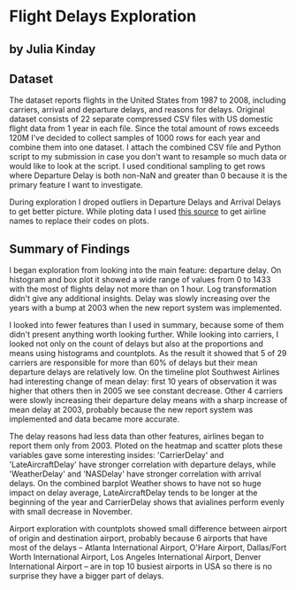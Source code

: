 # Flight Delays Exploration
## by Julia Kinday


## Dataset

The dataset reports flights in the United States from 1987 to 2008, including carriers, arrival and departure delays, and reasons for delays. Original dataset consists of 22 separate  compressed CSV files with US domestic flight data from 1 year in each file. Since the total amount of rows exceeds 120M I've decided to collect samples of 1000 rows for each year and combine them into one dataset. I attach the combined CSV file and Python script to my submission in case you don't want to resample so much data or would like to look at the script. I used conditional sampling to get rows where Departure Delay is both non-NaN and greater than 0 because it is the primary feature I want to investigate. 

During exploration I droped outliers in Departure Delays and Arrival Delays to get better picture. While ploting data I used [this source](https://raw.githubusercontent.com/jpatokal/openflights/master/data/airlines.dat) to get airline names to replace their codes on plots. 

## Summary of Findings

I began exploration from looking into the main feature: departure delay. On histogram and box plot it showed a wide range of values from 0 to 1433 with the most of flights delay not more than on 1 hour. Log transformation didn't give any additional insights. Delay was slowly increasing over the years with a bump at 2003 when the new report system was implemented.

I looked into fewer features than I used in summary, because some of them didn't present anything worth looking further. While looking into carriers, I looked not only on the count of delays but also at the proportions and means using histograms and countplots. As the result it showed that 5 of 29 carriers are responsible for more than 60% of delays but their mean departure delays are relatively low. On the timeline plot Southwest Airlines had interesting change of mean delay: first 10 years of observation it was higher that others then in 2005 we see constant decrease. Other 4 carriers were slowly increasing their departure delay means with a sharp increase of mean delay at 2003, probably because the new report system was implemented and data became more accurate.

The delay reasons had less data than other features, airlines began to report them only from 2003. Ploted on the heatmap and scatter plots these variables gave some interesting insides: 'CarrierDelay' and 'LateAircraftDelay' have stronger correlation with departure delays, while 'WeatherDelay' and 'NASDelay' have stronger correlation with arrival delays. On the combined barplot Weather shows to have not so huge impact on delay average, LateAircraftDelay tends to be longer at the beginning of the year and CarrierDelay shows that avialines perform evenly with small decrease in November.

Airport exploration with countplots showed small difference between airport of origin and destination airport, probably because 6 airports that have most of the delays – Atlanta International Airport, O'Hare Airport, Dallas/Fort Worth International Airport, Los Angeles International Airport, Denver International Airport – are in top 10 busiest airports in USA so there is no surprise they have a bigger part of delays.
